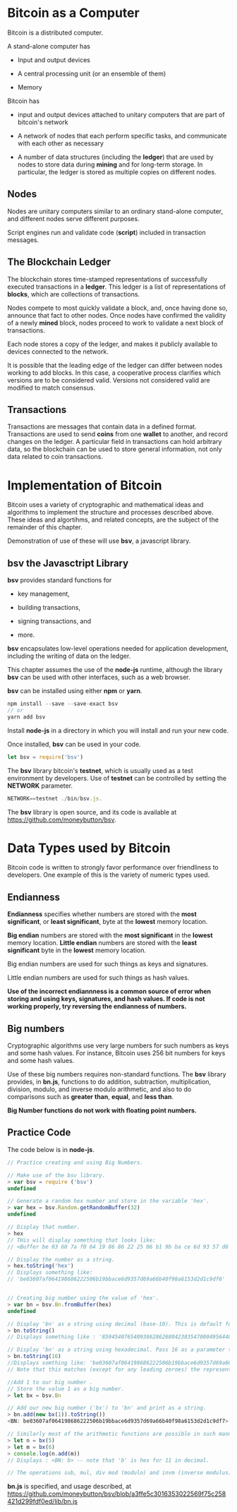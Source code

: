 # Bitcoin as a Computer

Bitcoin is a distributed computer. 

A stand-alone computer has 

- Input and output devices

- A central processing unit (or an ensemble of them)

- Memory

Bitcoin has

- input and output devices attached to unitary computers that are part of bitcoin's network

- A network of nodes that each perform specific tasks, and communicate with each other as necessary

- A number of data structures (including the **ledger**) that are used by nodes to store data during **mining** and for long-term storage. In particular, the ledger is stored as multiple copies on different nodes.

## Nodes

Nodes are unitary computers similar to an ordinary stand-alone computer, and different nodes serve different purposes.

Script engines run and validate code (**script**) included in transaction messages.

## The Blockchain Ledger

The blockchain stores time-stamped representations of successfully executed transactions in a **ledger**. This ledger is a list of representations of **blocks**, which are collections of transactions. 

Nodes compete to most quickly validate a block, and, once having done so, announce that fact to other nodes. Once nodes have confirmed the validity of a newly **mined** block, nodes proceed to work to validate a next block of transactions.

Each node stores a copy of the ledger, and makes it publicly available to devices connected to the network.

It is possible that the leading edge of the ledger can differ between nodes working to add blocks. In this case, a cooperative process clarifies which versions are to be considered valid. Versions not considered valid are modified to match consensus.

## Transactions

Transactions are messages that contain data in a defined format. Transactions are used to send **coins** from one **wallet** to another, and record changes on the ledger. A particular field in transactions can hold arbitrary data, so the blockchain can be used to store general information, not only data related to coin transactions.

# Implementation of Bitcoin

Bitcoin uses a variety of cryptographic and mathematical ideas and algorithms to implement the structure and processes described above. These ideas and algortihms, and related concepts, are the subject of the remainder of this chapter.

Demonstration of use of these will use **bsv**, a javascript library.

## bsv the Javasctript Library

**bsv** provides standard functions for 

- key management,

- building transactions,

- signing transactions, and

- more.

**bsv** encapsulates low-level operations needed for application development, including the writing of data on the ledger.

This chapter assumes the use of the **node-js** runtime, although the library **bsv** can be used with other interfaces, such as a web browser.

**bsv** can be installed using either **npm** or **yarn**.

```javascript
npm install --save --save-exact bsv
// or
yarn add bsv
```

Install **node-js** in a directory in which you will install and run your new code.

Once installed, **bsv** can be used in your code.

```javascript
let bsv = require('bsv')
```

The **bsv** library bitcoin's **testnet**, which is usually used as a test environment by developers. Use of **testnet** can be controlled by setting the **NETWORK** parameter.

```javascript
NETWORK==testnet ./bin/bsv.js.
```

 The **bsv** library is open source, and its code is available at https://github.com/moneybutton/bsv.

# Data Types used by Bitcoin

Bitcoin code is written to strongly favor performance over friendliness to developers. One example of this is the variety of numeric types used.

## Endianness

**Endianness** specifies whether numbers are stored with the **most significant**, or **least significant**, byte at the **lowest** memory location.

**Big endian** numbers are stored with the **most significant** in the **lowest** memory location. **Little endian** numbers are stored with the **least significant** byte in the **lowest** memory location.

 Big endian numbers are used for such things as keys and signatures.

Little endian numbers are used for such things as hash values.



**Use of the incorrect endiannness is a common source of error when storing and using keys, signatures, and hash values.  If code is not working properly, try reversing the endianness of numbers.**



## Big numbers

Cryptographic algorithms use very large numbers for such numbers as keys and some hash values. For instance, Bitcoin uses 256 bit numbers for keys and some hash values.

Use of these big numbers requires non-standard functions. The **bsv** library provides, in **bn.js**, functions to do addition, subtraction, multiplication, division, modulo, and inverse modulo arithmetic, and also to do comparisons such as **greater than**, **equal**, and **less than**.



**Big Number functions do not work with floating point numbers.**



## Practice Code

The code below is in **node-js**.

```javascript
// Practice creating and using Big Numbers.

// Make use of the bsv library. 
> var bsv = require ('bsv')
undefined

// Generate a random hex number and store in the variable 'hex'.
> var hex = bsv.Random.getRandomBuffer(32)
undefined

// Display that number. 
> hex
// THis will display something that looks like:  
// <Buffer be 03 60 7a f0 64 19 86 86 22 25 06 b1 9b ba ce 6d 93 57 d6 9a 66 b4 0f 98 a6 15 3d 2d 1c 9d f6>

// Display the number as a string.
> hex.toString('hex')
// Displays something like:
// 'be03607af064198686222506b19bbace6d9357d69a66b40f98a6153d2d1c9df6'


// Creating big number using the value of 'hex'.
> var bn = bsv.Bn.fromBuffer(hex)
undefined

// Display 'bn' as a string using decimal (base-10). This is default for toString(), so no parameter is needed.
> bn.toString()
// Displays something like : '85945407654093862862680423835470004956440365328379648620174295018053272641014'

// Display 'bn' as a string using hexadecimal. Pass 16 as a parameter to specify hexadecimal.
> bn.toString(16)
//Displays somthing like: 'be03607af064198686222506b19bbace6d9357d69a66b40f98a6153d2d1c9df6'
// Note that this matches (except for any leading zeroes) the representation of 'hex'

//Add 1 to our big number .
// Store the value 1 as a big number.
> let bx = bsv.Bn

// Add our new big number ('bx') to 'bn' and print as a string.
> bn.add(new bx(1)).toString())
<BN: be03607af064198686222506b19bbace6d9357d69a66b40f98a6153d2d1c9df7>

// Similarly most of the arithmetic functions are possible in such manner.
> let n = bx(5)
> let m = bx(6)
> console.log(n.add(m))
// Displays : <BN: b> -- note that 'b' is hex for 11 in decimal.

// The operations sub, mul, div mod (modulo) and invm (inverse modulus) can be used similarly.
```

**bn.js** is specified, and usage described, at https://github.com/moneybutton/bsv/blob/a3ffe5c3016353022569f75c258421d299fdf0ed/lib/bn.js

